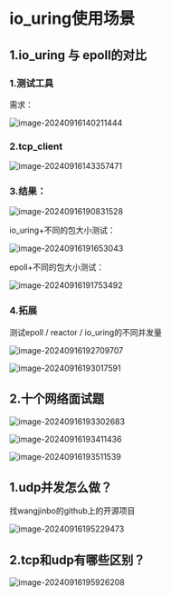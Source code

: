 # io_uring使用场景



## 1.io_uring 与 epoll的对比

### 1.测试工具

需求：

![image-20240916140211444](C:\Users\11\AppData\Roaming\Typora\typora-user-images\image-20240916140211444.png)

### 2.tcp_client

![image-20240916143357471](C:\Users\11\AppData\Roaming\Typora\typora-user-images\image-20240916143357471.png)



### 3.结果：

![image-20240916190831528](C:\Users\11\AppData\Roaming\Typora\typora-user-images\image-20240916190831528.png)

io_uring+不同的包大小测试：

![image-20240916191653043](C:\Users\11\AppData\Roaming\Typora\typora-user-images\image-20240916191653043.png)

epoll+不同的包大小测试：

![image-20240916191753492](C:\Users\11\AppData\Roaming\Typora\typora-user-images\image-20240916191753492.png)

### 4.拓展

测试epoll / reactor / io_uring的不同并发量

![image-20240916192709707](C:\Users\11\AppData\Roaming\Typora\typora-user-images\image-20240916192709707.png)

![image-20240916193017591](C:\Users\11\AppData\Roaming\Typora\typora-user-images\image-20240916193017591.png)

## 2.十个网络面试题

![image-20240916193302683](C:\Users\11\AppData\Roaming\Typora\typora-user-images\image-20240916193302683.png)

![image-20240916193411436](C:\Users\11\AppData\Roaming\Typora\typora-user-images\image-20240916193411436.png)

![image-20240916193511539](C:\Users\11\AppData\Roaming\Typora\typora-user-images\image-20240916193511539.png)



## 1.udp并发怎么做？

找wangjinbo的github上的开源项目

![image-20240916195229473](C:\Users\11\AppData\Roaming\Typora\typora-user-images\image-20240916195229473.png)

## 2.tcp和udp有哪些区别？

![image-20240916195926208](C:\Users\11\AppData\Roaming\Typora\typora-user-images\image-20240916195926208.png)